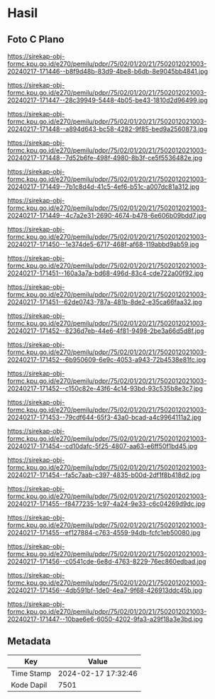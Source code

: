 # Hasil

## Foto C Plano

https://sirekap-obj-formc.kpu.go.id/e270/pemilu/pdpr/75/02/01/20/21/7502012021003-20240217-171446--b8f9d48b-83d9-4be8-b6db-8e9045bb4841.jpg

https://sirekap-obj-formc.kpu.go.id/e270/pemilu/pdpr/75/02/01/20/21/7502012021003-20240217-171447--28c39949-5448-4b05-be43-1810d2d96499.jpg

https://sirekap-obj-formc.kpu.go.id/e270/pemilu/pdpr/75/02/01/20/21/7502012021003-20240217-171448--a894d643-bc58-4282-9f85-bed9a2560873.jpg

https://sirekap-obj-formc.kpu.go.id/e270/pemilu/pdpr/75/02/01/20/21/7502012021003-20240217-171448--7d52b6fe-498f-4980-8b3f-ce5f5536482e.jpg

https://sirekap-obj-formc.kpu.go.id/e270/pemilu/pdpr/75/02/01/20/21/7502012021003-20240217-171449--7b1c8d4d-41c5-4ef6-b51c-a007dc81a312.jpg

https://sirekap-obj-formc.kpu.go.id/e270/pemilu/pdpr/75/02/01/20/21/7502012021003-20240217-171449--4c7a2e31-2690-4674-b478-6e606b09bdd7.jpg

https://sirekap-obj-formc.kpu.go.id/e270/pemilu/pdpr/75/02/01/20/21/7502012021003-20240217-171450--1e374de5-6717-468f-af68-119abbd9ab59.jpg

https://sirekap-obj-formc.kpu.go.id/e270/pemilu/pdpr/75/02/01/20/21/7502012021003-20240217-171451--160a3a7a-bd68-496d-83c4-cde722a00f92.jpg

https://sirekap-obj-formc.kpu.go.id/e270/pemilu/pdpr/75/02/01/20/21/7502012021003-20240217-171451--62de0743-787a-481b-8de2-e35ca66faa32.jpg

https://sirekap-obj-formc.kpu.go.id/e270/pemilu/pdpr/75/02/01/20/21/7502012021003-20240217-171452--8236d7eb-44e6-4f81-9498-2be3a66d5d8f.jpg

https://sirekap-obj-formc.kpu.go.id/e270/pemilu/pdpr/75/02/01/20/21/7502012021003-20240217-171452--6b950609-6e9c-4053-a943-72b4538e81fc.jpg

https://sirekap-obj-formc.kpu.go.id/e270/pemilu/pdpr/75/02/01/20/21/7502012021003-20240217-171452--c150c82e-43f6-4c14-93bd-93c535b8e3c7.jpg

https://sirekap-obj-formc.kpu.go.id/e270/pemilu/pdpr/75/02/01/20/21/7502012021003-20240217-171453--79cdf644-65f3-43a0-bcad-a4c9964111a2.jpg

https://sirekap-obj-formc.kpu.go.id/e270/pemilu/pdpr/75/02/01/20/21/7502012021003-20240217-171454--cd10dafc-5f25-4807-aa63-e6ff50f1bd45.jpg

https://sirekap-obj-formc.kpu.go.id/e270/pemilu/pdpr/75/02/01/20/21/7502012021003-20240217-171454--fa5c7aab-c397-4835-b00d-2df1f8b418d2.jpg

https://sirekap-obj-formc.kpu.go.id/e270/pemilu/pdpr/75/02/01/20/21/7502012021003-20240217-171455--f8477235-1c97-4a24-9e33-c6c04269d9dc.jpg

https://sirekap-obj-formc.kpu.go.id/e270/pemilu/pdpr/75/02/01/20/21/7502012021003-20240217-171455--ef127884-c763-4559-94db-fcfc1eb50080.jpg

https://sirekap-obj-formc.kpu.go.id/e270/pemilu/pdpr/75/02/01/20/21/7502012021003-20240217-171456--c0541cde-6e8d-4763-8229-76ec860edbad.jpg

https://sirekap-obj-formc.kpu.go.id/e270/pemilu/pdpr/75/02/01/20/21/7502012021003-20240217-171456--4db591bf-1de0-4ea7-9f68-426913ddc45b.jpg

https://sirekap-obj-formc.kpu.go.id/e270/pemilu/pdpr/75/02/01/20/21/7502012021003-20240217-171447--10bae6e6-6050-4202-9fa3-a29f18a3e3bd.jpg


## Metadata

| Key        | Value               |
| ---------- | ------------------- |
| Time Stamp | 2024-02-17 17:32:46 |
| Kode Dapil | 7501                |



